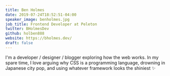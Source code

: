 ```yaml
---
title: Ben Holmes
date: 2019-07-24T18:52:51-04:00
speaker_image: benholmes.jpg
job_title: Frontend Developer at Peleton
twitter: BHolmesDev
github: holben888
website: https://bholmes.dev/
draft: false
---
```


I'm a developer / designer / blogger exploring how the web works. In my spare time, I love arguing why CSS is a programming language, drowning in Japanese city pop, and using whatever framework looks the shiniest ✨
